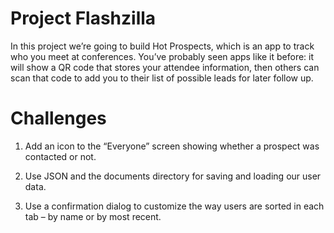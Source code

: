# Project Flashzilla

In this project we’re going to build Hot Prospects, which is an app to track who you meet at conferences. You’ve probably seen apps like it before: it will show a QR code that stores your attendee information, then others can scan that code to add you to their list of possible leads for later follow up.



# Challenges

1. Add an icon to the “Everyone” screen showing whether a prospect was contacted or not.

2. Use JSON and the documents directory for saving and loading our user data.

3. Use a confirmation dialog to customize the way users are sorted in each tab – by name or by most recent.